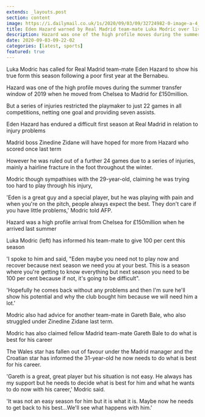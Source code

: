 ```yaml
---
extends: _layouts.post
section: content
image: https://i.dailymail.co.uk/1s/2020/09/03/09/32724982-0-image-a-4_1599120815405.jpg 
title: Eden Hazard warned by Real Madrid team-mate Luka Modric over living up to his billing 
description: Hazard was one of the high profile moves during the summer transfer window of 2019 when he moved from Chelsea to Madrid for £150m but he has since been hampered by a fractured foot. 
date: 2020-09-03-09-22-02 
categories: [latest, sports] 
featured: true 
--- 
```

Luka Modric has called for Real Madrid team-mate Eden Hazard to show his true form this season following a poor first year at the Bernabeu.

Hazard was one of the high profile moves during the summer transfer window of 2019 when he moved from Chelsea to Madrid for £150million.

But a series of injuries restricted the playmaker to just 22 games in all competitions, netting one goal and providing seven assists.

Eden Hazard has endured a difficult first season at Real Madrid in relation to injury problems

Madrid boss Zinedine Zidane will have hoped for more from Hazard who scored once last term

However he was ruled out of a further 24 games due to a series of injuries, mainly a hairline fracture in the foot throughout the winter.

Modric though sympathises with the 29-year-old, claiming he was trying too hard to play through his injury,  

'Eden is a great guy and a special player, but he was playing with pain and when you're on the pitch, people always expect the best. They don't care if you have little problems,' Modric told AFP.

Hazard was a high profile arrival from Chelsea for £150million when he arrived last summer

Luka Modric (left) has informed his team-mate to give 100 per cent this season

'I spoke to him and said, "Eden maybe you need not to play now and recover because next season we need you at your best. This is a season where you're getting to know everything but next season you need to be 100 per cent because if not, it's going to be difficult".

'Hopefully he comes back without any problems and then I'm sure he'll show his potential and why the club bought him because we will need him a lot.'

Modric also had advice for another team-mate in Gareth Bale, who also struggled under Zinedine Zidane last term.

Modric has also claimed fellow Madrid team-mate Gareth Bale to do what is best for his career

The Wales star has fallen out of favour under the Madrid manager and the Croatian star has informed the 31-year-old he now needs to do what is best for his career. 

'Gareth is a great, great player but his situation is not easy. He always has my support but he needs to decide what is best for him and what he wants to do now with his career,' Modric said.

'It was not an easy season for him but it is what it is. Maybe now he needs to get back to his best...We'll see what happens with him.'

